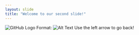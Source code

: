```yaml
---
layout: slide
title: "Welcome to our second slide!"
---
```

![GitHub Logo](https://i1.wp.com/www.materiagris.es/wp-content/uploads/2018/10/meme.jpg?ssl=1)
Format: ![Alt Text](url)
Use the left arrow to go back!
